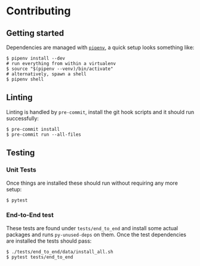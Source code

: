 # Contributing

## Getting started

Dependencies are managed with [`pipenv`](https://pipenv.pypa.io/en/latest/), a
quick setup looks something like:

``` console
$ pipenv install --dev
# run everything from within a virtualenv
$ source "$(pipenv --venv)/bin/activate"
# alternatively, spawn a shell
$ pipenv shell
```

## Linting

Linting is handled by `pre-commit`, install the git hook scripts and it should
run successfully:

``` console
$ pre-commit install
$ pre-commit run --all-files
```

## Testing

### Unit Tests

Once things are installed these should run without requiring any more setup:

``` console
$ pytest
```

### End-to-End test

These tests are found under `tests/end_to_end` and install some actual packages
and runs `py-unused-deps` on them. Once the test dependencies are installed the
tests should pass:

``` console
$ ./tests/end_to_end/data/install_all.sh
$ pytest tests/end_to_end
```
